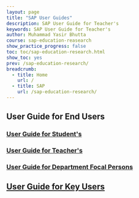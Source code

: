 ```yaml
---
layout: page
title: "SAP User Guides"
description: SAP User Guide for Teacher's
keywords: SAP User Guide for Teacher's
author: Muhammad Yasir Bhutta
course: sap-education-reasearch
show_practice_progress: false
toc: toc/sap-education-research.html
show_toc: yes
prev: /sap-education-research/
breadcrumb:
  - title: Home
    url: /
  - title: SAP
    url: /sap-education-research/
---
```


## User Guide for End Users

### [User Guide for Student's](user-guide-students.md)
### [User Guide for Teacher's](user-guide-teachers.md)
### [User Guide for Department Focal Persons](user-guide-departmental-fp.md)

## [User Guide for Key Users](user-guide-power-users-admin.md)